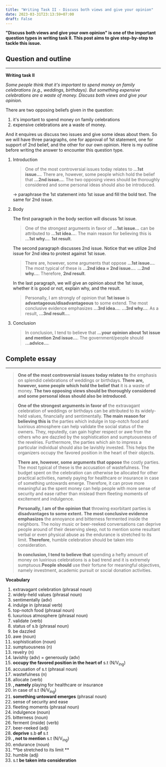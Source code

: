 ```yaml
---
title: "Writing Task II - Discuss both views and give your opinion"
date: 2023-03-31T23:13:59+07:00
draft: False
---
```


**"Discuss both views and give your own opinion" is one of the important question types in writing task II. This post aims to give step-by-step to tackle this issue.**

## Question and outline
---
**Writing task II**

*Some people think that it's important to spend money on family celebrations (e.g., weddings, birthdays). But something expensive celebrations are a waste of money. Discuss both views and give your opinion.* 

There are two opposing beliefs given in the question:
1. it's important to spend money on family celebrations
2. expensive celebrations are a waste of money.

And it enquires us discuss two issues and give some ideas about them. So we will have three paragraphs, one for approval of 1st statement, one for support of 2nd belief, and the other for our own opinion. Here is my outline before writing the answer to encounter this question type.

1. Introduction
   > One of the most controversial issues today relates to **...1st issue...**. There are, however, some people which hold the belief that **...2nd issue...**. The two opposing views should be thoroughly considered and some personal ideas should also be introduced.

    $\rightarrow$ paraphrase the 1st statement into 1st issue and fill the bold text. The same for 2nd issue.
2. Body
    
    The first paragraph in the body section will discuss 1st issue.
    > One of the strongest arguments in favor of **...1st issue...** can be attributed to **...1st idea...**. The main reason for believing this is **...1st why...**. **1st result**.

    The second paragraph discusses 2nd issue. Notice that we utilize 2nd issue for 2nd idea to protest against 1st issue.
    > There are, however, some arguments that oppose **...1st issue...**. The most typical of these is **...2nd idea $\approx$ 2nd issue...**. **...2nd why...**. Therefore, **2nd result**.

    In the last paragraph, we will give an opinion about the 1st issue, whether it is good or not, explain why, and the result.
    > Personally, I am strongly of opinion that **1st issue** is **advantageous/disadvantageous** to some extend. The most conclusive evidence emphasizes **...3rd idea...**. **...3rd why...**. As a result, **...3nd result...**.
3. Conclusion
    > In conclusion, I tend to believe that **...your opinion about 1st issue and mention 2nd issue...**. The government/people should **...advice...**.

## Complete essay
---
> **One of the most controversial issues today relates to** the emphasis on splendid celebrations of weddings or birthdays. **There are, however, some people which hold the belief that** it is a waste of money. **The two opposing views should be thoroughly considered and some personal ideas should also be introduced.**

> **One of the strongest arguments in favor of** the extravagant celebration of weddings or birthdays can be attributed to its widely-held values, financially and sentimentally. **The main reason for believing this is** the parties which indulge in top-notch food and luxirious atmosphere can help validate the social status of the owners. They, reputedly, can gain higher respect or awe from the others who are dazzled by the sophistication and sumptuousness of the revelries. Furthermore, the parties which ain to impress a particular individual should also be lavishly invested. This helps the organizers occupy the favored position in the heart of their objects.
> 
> **There are, however, some arguments that oppose** the costly parties. The most typical of these is the accusation of wastefulness. The budget spent on the celebration can otherwise be allocated for other practical activities, namely paying for healthcare or insurance in case of something untowards emerge. Therefore, it can prove more meaningful as the spent money can help people with more sense of security and ease rather than mislead them fleeting moments of excitement and indulgence.
> 
> **Personally, I am of the opinion that** throwing exorbitant parties is **disadvantages to some extent.** **The most conclusive evidence emphasizes** the annoyance and bitterness fermented inside the neighbors. The noisy music or beer-reeked conversations can deprive people around of their deserving sleep, not to mention some resultant verbal or even physical abuse as the endurance is stretched to its limit. **Therefore**, humble celebration should be taken into consideration.

> **In conclusion, I tend to believe that** spending a hefty amount of money on luxirious celebrations is a bad trend and it is extremely sumptuous.**People should** use their fortune for meaningful objectives, namely investment, academic pursuit or social donation activities.


**Vocabulary**
1. extravagant celebration (phrasal noun)
2. widely-held values (phrasal noun)
3. sentimentally (adv)
4. indulge in (phrasal verb)
5. top-notch food (phrasal noun)
6. luxurious atmosphere (phrasal noun)
7. validate (verb)
8. status of s.b (phrasal noun)
9. be dazzled
10. awe (noun)
11. sophistication (noun)
12. sumptuousness (n)
13. revelry (n)
14. lavishly (adv) = generously (adv)
15. **occupy the favored position in the heart of** s.t ($\text{N}/\text{V}_{\text{ing}}$)
16. accusation of s.t  (phrasal noun)
17. wastefulness (n)
18. allocate (verb)
19. **, namely** playing for healthcare or insurance
20. in case of s.t ($\text{N}/\text{V}_{\text{ing}}$)
21. **something untoward emerges** (phrasal noun)
22. sense of security and ease
23. fleeting moments (phrasal noun)
24. indulgence (noun)
25. bitterness (noun)
26. ferment (inside) (verb)
27. beer-reeked (adj)
28. **deprive** s.b **of** s.t
29. **, not to mention** s.t ($\text{N}/\text{V}_{\text{ing}}$)
30. endurance (noun)
31. **be stretched to its limit **
32. humble (adj)
33. s.t **be taken into consideration** 